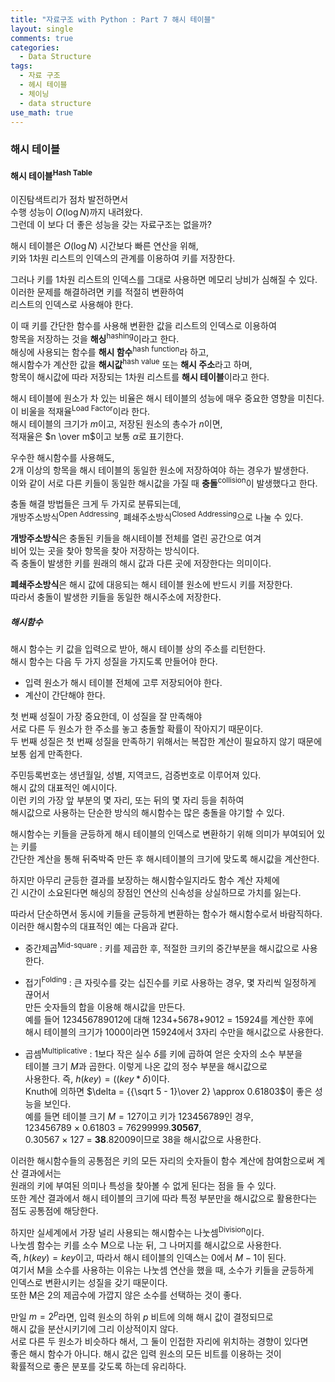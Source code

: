 ```yaml
---
title: "자료구조 with Python : Part 7 해시 테이블"
layout: single
comments: true
categories:
  - Data Structure
tags:
  - 자료 구조
  - 헤시 테이블
  - 체이닝
  - data structure
use_math: true
---
```


### 해시 테이블


#### 해시 테이블<sup>Hash Table</sup>

이진탐색트리가 점차 발전하면서  
수행 성능이 $O(\log N)$까지 내려왔다.  
그런데 이 보다 더 좋은 성능을 갖는 자료구조는 없을까? 

해시 테이블은 $O(\log N)$ 시간보다 빠른 연산을 위해,  
키와 1차원 리스트의 인덱스의 관계를 이용하여 키를 저장한다.

그러나 키를 1차원 리스트의 인덱스를 그대로 사용하면 메모리 낭비가 심해질 수 있다.  
이러한 문제를 해결하려면 키를 적절히 변환하여  
리스트의 인덱스로 사용해야 한다.

이 때 키를 간단한 함수를 사용해 변환한 값을 리스트의 인덱스로 이용하여  
항목을 저장하는 것을 **해싱**<sup>hashing</sup>이라고 한다.  
해싱에 사용되는 함수를 **해시 함수**<sup>hash function</sup>라 하고,  
해시함수가 계산한 값을 **해시값**<sup>hash value</sup> 또는 **해시 주소**라고 하며,  
항목이 해시값에 따라 저장되는 1차원 리스트를 **해시 테이블**이라고 한다.

해시 테이블에 원소가 차 있는 비율은 해시 테이블의 성능에 매우 중요한 영향을 미친다.  
이 비울을 적재율<sup>Load Factor</sup>이라 한다.   
해시 테이블의 크기가 $m$이고, 저장된 원소의 총수가 $n$이면,  
적재율은 $n \over m$이고 보통 $\alpha$로 표기한다.

우수한 해시함수를 사용해도,  
2개 이상의 항목을 해시 테이블의 동일한 원소에 저장하여야 하는 경우가 발생한다.  
이와 같이 서로 다른 키들이 동일한 해시값을 가질 때 **충돌**<sup>collision</sup>이 발생했다고 한다.

충돌 해결 방법들은 크게 두 가지로 분류되는데,  
개방주소방식<sup>Open Addressing</sup>, 폐쇄주소방식<sup>Closed Addressing</sup>으로 나눌 수 있다.

**개방주소방식**은 충돌된 키들을 해시테이블 전체를 열린 공간으로 여겨  
비어 있는 곳을 찾아 항목을 찾아 저장하는 방식이다.  
즉 충돌이 발생한 키를 원래의 해시 값과 다른 곳에 저장한다는 의미이다.

**폐쇄주소방식**은 해시 값에 대응되는 해시 테이블 원소에 반드시 키를 저장한다.  
따라서 충돌이 발생한 키들을 동일한 해시주소에 저장한다.


##### 해시함수
해시 함수는 키 값을 입력으로 받아, 해시 테이블 상의 주소를 리턴한다.  
해시 함수는 다음 두 가지 성질을 가지도록 만들어야 한다.

* 입력 원소가 해시 테이블 전체에 고루 저장되어야 한다.
* 계산이 간단해야 한다.

첫 번째 성질이 가장 중요한데, 이 성질을 잘 만족해야  
서로 다른 두 원소가 한 주소를 놓고 충돌할 확률이 작아지기 때문이다.  
두 번째 성질은 첫 번째 성질을 만족하기 위해서는 복잡한 계산이 필요하지 않기 때문에  
보통 쉽게 만족한다.


주민등록번호는 생년월일, 성별, 지역코드, 검증번호로 이루어져 있다.  
해시 값의 대표적인 예시이다.  
이런 키의 가장 앞 부분의 몇 자리, 또는 뒤의 몇 자리 등을 취하여  
해시값으로 사용하는 단순한 방식의 해시함수는 많은 충돌을 야기할 수 있다.

해시함수는 키들을 균등하게 해시 테이블의 인덱스로 변환하기 위해 의미가 부여되어 있는 키를  
간단한 계산을 통해 뒤죽박죽 만든 후 해시테이블의 크기에 맞도록 해시값을 계산한다.

하지만 아무리 균등한 결과를 보장하는 해시함수일지라도 함수 계산 자체에  
긴 시간이 소요된다면 해싱의 장점인 연산의 신속성을 상실하므로 가치를 잃는다.

따라서 단순하면서 동시에 키들을 균등하게 변환하는 함수가 해시함수로서 바람직하다.  
이러한 해시함수의 대표적인 예는 다음과 같다.

* 중간제곱<sup>Mid-square</sup> : 키를 제곱한 후, 적절한 크키의 중간부분을 해시값으로 사용한다.

* 접기<sup>Folding</sup> : 큰 자릿수를 갖는 십진수를 키로 사용하는 경우, 몇 자리씩 일정하게 끊어서  
                        만든 숫자들의 합을 이용해 해시값을 만든다.  
                        예를 들어 123456789012에 대해 1234+5678+9012 = 15924를 계산한 후에  
                        해시 테이블의 크기가 1000이라면 15924에서 3자리 수만을 해시값으로 사용한다.

* 곱셈<sup>Multiplicative</sup> : 1보다 작은 실수 $\delta$를 키에 곱하여 얻은 숫자의 소수 부분을  
                                테이블 크기 $M$과 곱한다. 이렇게 나온 값의 정수 부분을 해시값으로  
                                사용한다. 즉, $h(key) = ((key * \delta) % 1) * M$이다.  
                                Knuth에 의하면 $\delta = {{\sqrt 5 - 1}\over 2} \approx 0.61803$이 
                                좋은 성능을 보인다.  
                                예를 들면 테이블 크기 $M = 127$이고 키가 123456789인 경우,  
                                123456789 $\times$ 0.61803 = 76299999.**30567**,  
                                0.30567 $\times$ 127 = **38**.82009이므로 38을 해시값으로 사용한다.

이러한 해시함수들의 공통점은 키의 모든 자리의 숫자들이 함수 계산에 참여함으로써 계산 결과에서는  
원래의 키에 부여된 의미나 특성을 찾아볼 수 없게 된다는 점을 들 수 있다.  
또한 계산 결과에서 해시 테이블의 크기에 따라 특정 부분만을 해시값으로 활용한다는 점도 공통점에 해당한다.

하지만 실세계에서 가장 널리 사용되는 해시함수는 나눗셈<sup>Division</sup>이다.  
나눗셈 함수는 키를 소수 M으로 나눈 뒤, 그 나머지를 해시값으로 사용한다.  
즉, $h(key) = key % M$이고, 따라서 해시 테이블의 인덱스는 0에서 $M-1$이 된다.  
여기서 M을 소수를 사용하는 이유는 나눗셈 연산을 했을 때, 소수가 키들을 균등하게  
인덱스로 변환시키는 성질을 갖기 때문이다.  
또한 M은 2의 제곱수에 가깝지 않은 소수를 선택하는 것이 좋다.

만일 $m=2^p$라면, 입력 원소의 하위 $p$ 비트에 의해 해시 값이 결정되므로  
해시 값을 분산시키기에 그리 이상적이지 않다.  
서로 다른 두 원소가 비슷하다 해서, 그 둘이 인접한 자리에 위치하는 경향이 있다면  
좋은 해시 함수가 아니다. 해시 값은 입력 원소의 모든 비트를 이용하는 것이  
확률적으로 좋은 분포를 갖도록 하는데 유리하다. 
 
 